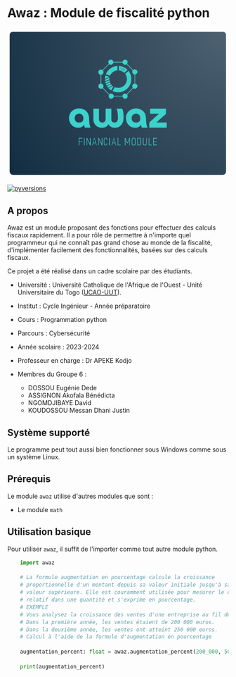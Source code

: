 # Awaz : Module de fiscalité python
![fiscal logo image](https://github.com/Onzk/awaz/blob/master/awaz.png?raw=true)

[![pyversions](https://img.shields.io/pypi/pyversions/scrapy-playwright.svg)](https://pypi.python.org/pypi/scrapy-playwright)

## A propos

Awaz est un module proposant des fonctions pour effectuer des calculs fiscaux rapidement. Il a pour rôle de permettre à n'importe quel programmeur qui ne connaît pas grand chose au monde de la fiscalité, d'implémenter facilement des fonctionnalités, basées sur des calculs fiscaux.

Ce projet a été réalisé dans un cadre scolaire par des étudiants. 

* Université : Université Catholique de l'Afrique de l'Ouest - Unité Universitaire du Togo ([UCAO-UUT](https://ucao-uut.tg/)).

* Institut : Cycle Ingénieur - Année préparatoire

* Cours : Programmation python

* Parcours : Cybersécurité

* Année scolaire : 2023-2024 

* Professeur en charge : Dr APEKE Kodjo

* Membres du Groupe 6 : 
    * DOSSOU Eugénie Dede
    * ASSIGNON Akofala Bénédicta
    * NGOMDJIBAYE David
    * KOUDOSSOU Messan Dhani Justin


## Système supporté

Le programme peut tout aussi bien fonctionner sous Windows comme sous un système Linux.


## Prérequis

Le module `awaz` utilise d'autres modules que sont : 

* Le module `math`

## Utilisation basique

Pour utiliser `awaz`, il suffit de l'importer comme tout autre module python.

```py
    import awaz

    # La formule augmentation en pourcentage calcule la croissance
    # proportionnelle d'un montant depuis sa valeur initiale jusqu'à sa nouvelle
    # valeur supérieure. Elle est couramment utilisée pour mesurer le changement
    # relatif dans une quantité et s'exprime en pourcentage.
    # EXEMPLE
    # Vous analysez la croissance des ventes d'une entreprise au fil des années.
    # Dans la première année, les ventes étaient de 200 000 euros.
    # Dans la deuxième année, les ventes ont atteint 250 000 euros.
    # Calcul à l'aide de la formule d'augmentation en pourcentage

    augmentation_percent: float = awaz.augmentation_percent(200_000, 50_000)

    print(augmentation_percent)
```
